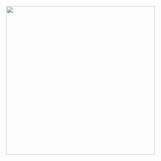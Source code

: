 <img src="https://user-images.githubusercontent.com/63964369/119273436-58654680-bbe1-11eb-8f59-c28d45e12cb2.png" width="400px"/>

